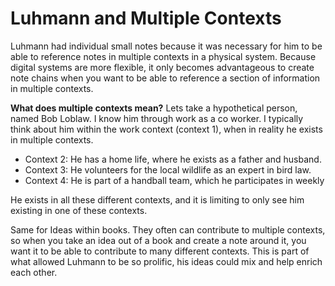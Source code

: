 # Luhmann and Multiple Contexts

Luhmann had individual small notes because it was necessary for him to be able to reference notes in multiple contexts in a physical system. Because digital systems are more flexible, it only becomes advantageous to create note chains when you want to be able to reference a section of information in multiple contexts.

**What does multiple contexts mean?** Lets take a hypothetical person, named Bob Loblaw. I know him through work as a co worker. I typically think about him within the work context (context 1), when in reality he exists in multiple contexts.

- Context 2: He has a home life, where he exists as a father and husband.
- Context 3: He volunteers for the local wildlife as an expert in bird law.
- Context 4: He is part of a handball team, which he participates in weekly

He exists in all these different contexts, and it is limiting to only see him existing in one of these contexts.

Same for Ideas within books. They often can contribute to multiple contexts, so when you take an idea out of a book and create a note around it, you want it to be able to contribute to many different contexts. This is part of what allowed Luhmann to be so prolific, his ideas could mix and help enrich each other.